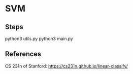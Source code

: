 # SVM

## Steps
python3 utils.py
python3 main.py

## References
CS 231n of Stanford: https://cs231n.github.io/linear-classify/
